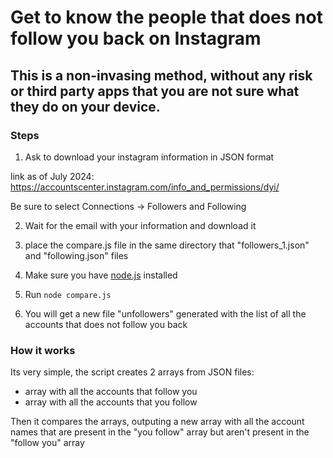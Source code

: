 # Get to know the people that does not follow you back on Instagram

## This is a non-invasing method, without any risk or third party apps that you are not sure what they do on your device.

### Steps
1. Ask to download your instagram information in JSON format

link as of July 2024: https://accountscenter.instagram.com/info_and_permissions/dyi/

Be sure to select Connections -> Followers and Following

2. Wait for the email with your information and download it

3. place the compare.js file in the same directory that "followers_1.json" and  "following.json" files

4. Make sure you have [node.js](https://nodejs.org/) installed

5. Run `node compare.js`

6. You will get a new file "unfollowers" generated with the list of all the accounts that does not follow you back

### How it works
Its very simple, the script creates 2 arrays from JSON files:
- array with all the accounts that follow you
- array with all the accounts that you follow

Then it compares the arrays, outputing a new array with all the account names that are present in the "you follow" array but aren't present in the "follow you" array
